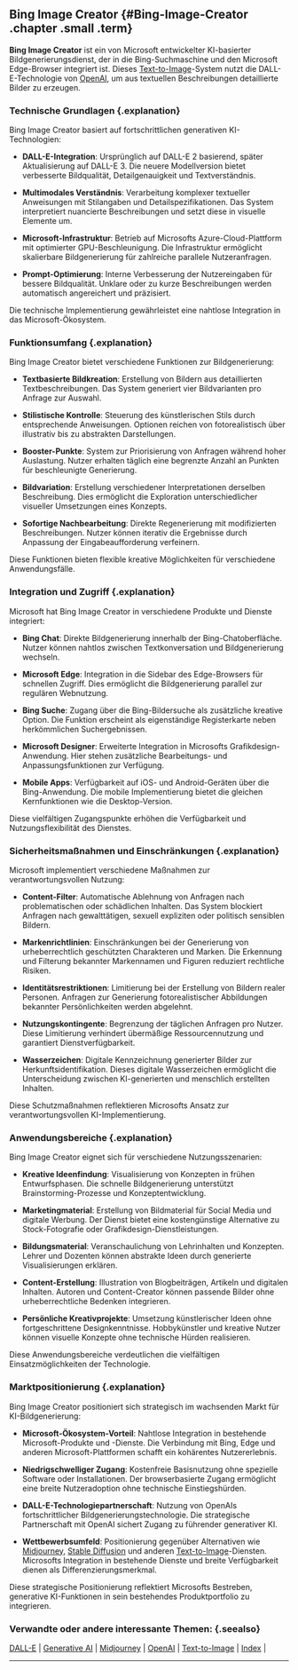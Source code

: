 ## Bing Image Creator {#Bing-Image-Creator .chapter .small .term}

**Bing Image Creator** ist ein von Microsoft entwickelter KI-basierter Bildgenerierungsdienst, der in die Bing-Suchmaschine und den Microsoft Edge-Browser integriert ist.
Dieses [Text-to-Image](#Text-to-Image)-System nutzt die DALL-E-Technologie von [OpenAI](#OpenAI), um aus textuellen Beschreibungen detaillierte Bilder zu erzeugen.

### Technische Grundlagen {.explanation}

Bing Image Creator basiert auf fortschrittlichen generativen KI-Technologien:

- **DALL-E-Integration**: Ursprünglich auf DALL-E 2 basierend, später Aktualisierung auf DALL-E 3.
Die neuere Modellversion bietet verbesserte Bildqualität, Detailgenauigkeit und Textverständnis.

- **Multimodales Verständnis**: Verarbeitung komplexer textueller Anweisungen mit Stilangaben und Detailspezifikationen.
Das System interpretiert nuancierte Beschreibungen und setzt diese in visuelle Elemente um.

- **Microsoft-Infrastruktur**: Betrieb auf Microsofts Azure-Cloud-Plattform mit optimierter GPU-Beschleunigung.
Die Infrastruktur ermöglicht skalierbare Bildgenerierung für zahlreiche parallele Nutzeranfragen.

- **Prompt-Optimierung**: Interne Verbesserung der Nutzereingaben für bessere Bildqualität.
Unklare oder zu kurze Beschreibungen werden automatisch angereichert und präzisiert.

Die technische Implementierung gewährleistet eine nahtlose Integration in das Microsoft-Ökosystem.

### Funktionsumfang {.explanation}

Bing Image Creator bietet verschiedene Funktionen zur Bildgenerierung:

- **Textbasierte Bildkreation**: Erstellung von Bildern aus detaillierten Textbeschreibungen.
Das System generiert vier Bildvarianten pro Anfrage zur Auswahl.

- **Stilistische Kontrolle**: Steuerung des künstlerischen Stils durch entsprechende Anweisungen.
Optionen reichen von fotorealistisch über illustrativ bis zu abstrakten Darstellungen.

- **Booster-Punkte**: System zur Priorisierung von Anfragen während hoher Auslastung.
Nutzer erhalten täglich eine begrenzte Anzahl an Punkten für beschleunigte Generierung.

- **Bildvariation**: Erstellung verschiedener Interpretationen derselben Beschreibung.
Dies ermöglicht die Exploration unterschiedlicher visueller Umsetzungen eines Konzepts.

- **Sofortige Nachbearbeitung**: Direkte Regenerierung mit modifizierten Beschreibungen.
Nutzer können iterativ die Ergebnisse durch Anpassung der Eingabeaufforderung verfeinern.

Diese Funktionen bieten flexible kreative Möglichkeiten für verschiedene Anwendungsfälle.

### Integration und Zugriff {.explanation}

Microsoft hat Bing Image Creator in verschiedene Produkte und Dienste integriert:

- **Bing Chat**: Direkte Bildgenerierung innerhalb der Bing-Chatoberfläche.
Nutzer können nahtlos zwischen Textkonversation und Bildgenerierung wechseln.

- **Microsoft Edge**: Integration in die Sidebar des Edge-Browsers für schnellen Zugriff.
Dies ermöglicht die Bildgenerierung parallel zur regulären Webnutzung.

- **Bing Suche**: Zugang über die Bing-Bildersuche als zusätzliche kreative Option.
Die Funktion erscheint als eigenständige Registerkarte neben herkömmlichen Suchergebnissen.

- **Microsoft Designer**: Erweiterte Integration in Microsofts Grafikdesign-Anwendung.
Hier stehen zusätzliche Bearbeitungs- und Anpassungsfunktionen zur Verfügung.

- **Mobile Apps**: Verfügbarkeit auf iOS- und Android-Geräten über die Bing-Anwendung.
Die mobile Implementierung bietet die gleichen Kernfunktionen wie die Desktop-Version.

Diese vielfältigen Zugangspunkte erhöhen die Verfügbarkeit und Nutzungsflexibilität des Dienstes.

### Sicherheitsmaßnahmen und Einschränkungen {.explanation}

Microsoft implementiert verschiedene Maßnahmen zur verantwortungsvollen Nutzung:

- **Content-Filter**: Automatische Ablehnung von Anfragen nach problematischen oder schädlichen Inhalten.
Das System blockiert Anfragen nach gewalttätigen, sexuell expliziten oder politisch sensiblen Bildern.

- **Markenrichtlinien**: Einschränkungen bei der Generierung von urheberrechtlich geschützten Charakteren und Marken.
Die Erkennung und Filterung bekannter Markennamen und Figuren reduziert rechtliche Risiken.

- **Identitätsrestriktionen**: Limitierung bei der Erstellung von Bildern realer Personen.
Anfragen zur Generierung fotorealistischer Abbildungen bekannter Persönlichkeiten werden abgelehnt.

- **Nutzungskontingente**: Begrenzung der täglichen Anfragen pro Nutzer.
Diese Limitierung verhindert übermäßige Ressourcennutzung und garantiert Dienstverfügbarkeit.

- **Wasserzeichen**: Digitale Kennzeichnung generierter Bilder zur Herkunftsidentifikation.
Dieses digitale Wasserzeichen ermöglicht die Unterscheidung zwischen KI-generierten und menschlich erstellten Inhalten.

Diese Schutzmaßnahmen reflektieren Microsofts Ansatz zur verantwortungsvollen KI-Implementierung.

### Anwendungsbereiche {.explanation}

Bing Image Creator eignet sich für verschiedene Nutzungsszenarien:

- **Kreative Ideenfindung**: Visualisierung von Konzepten in frühen Entwurfsphasen.
Die schnelle Bildgenerierung unterstützt Brainstorming-Prozesse und Konzeptentwicklung.

- **Marketingmaterial**: Erstellung von Bildmaterial für Social Media und digitale Werbung.
Der Dienst bietet eine kostengünstige Alternative zu Stock-Fotografie oder Grafikdesign-Dienstleistungen.

- **Bildungsmaterial**: Veranschaulichung von Lehrinhalten und Konzepten.
Lehrer und Dozenten können abstrakte Ideen durch generierte Visualisierungen erklären.

- **Content-Erstellung**: Illustration von Blogbeiträgen, Artikeln und digitalen Inhalten.
Autoren und Content-Creator können passende Bilder ohne urheberrechtliche Bedenken integrieren.

- **Persönliche Kreativprojekte**: Umsetzung künstlerischer Ideen ohne fortgeschrittene Designkenntnisse.
Hobbykünstler und kreative Nutzer können visuelle Konzepte ohne technische Hürden realisieren.

Diese Anwendungsbereiche verdeutlichen die vielfältigen Einsatzmöglichkeiten der Technologie.

### Marktpositionierung {.explanation}

Bing Image Creator positioniert sich strategisch im wachsenden Markt für KI-Bildgenerierung:

- **Microsoft-Ökosystem-Vorteil**: Nahtlose Integration in bestehende Microsoft-Produkte und -Dienste.
Die Verbindung mit Bing, Edge und anderen Microsoft-Plattformen schafft ein kohärentes Nutzererlebnis.

- **Niedrigschwelliger Zugang**: Kostenfreie Basisnutzung ohne spezielle Software oder Installationen.
Der browserbasierte Zugang ermöglicht eine breite Nutzeradoption ohne technische Einstiegshürden.

- **DALL-E-Technologiepartnerschaft**: Nutzung von OpenAIs fortschrittlicher Bildgenerierungstechnologie.
Die strategische Partnerschaft mit OpenAI sichert Zugang zu führender generativer KI.

- **Wettbewerbsumfeld**: Positionierung gegenüber Alternativen wie [Midjourney](#Midjourney), [Stable Diffusion](#Stable-Diffusion) und anderen [Text-to-Image](#Text-to-Image)-Diensten.
Microsofts Integration in bestehende Dienste und breite Verfügbarkeit dienen als Differenzierungsmerkmal.

Diese strategische Positionierung reflektiert Microsofts Bestreben, generative KI-Funktionen in sein bestehendes Produktportfolio zu integrieren.

### Verwandte oder andere interessante Themen: {.seealso}

[DALL-E](#DALL-E) |
[Generative AI](#Generative-AI) |
[Midjourney](#Midjourney) |
[OpenAI](#OpenAI) |
[Text-to-Image](#Text-to-Image) |
[Index](#Index) |

----


